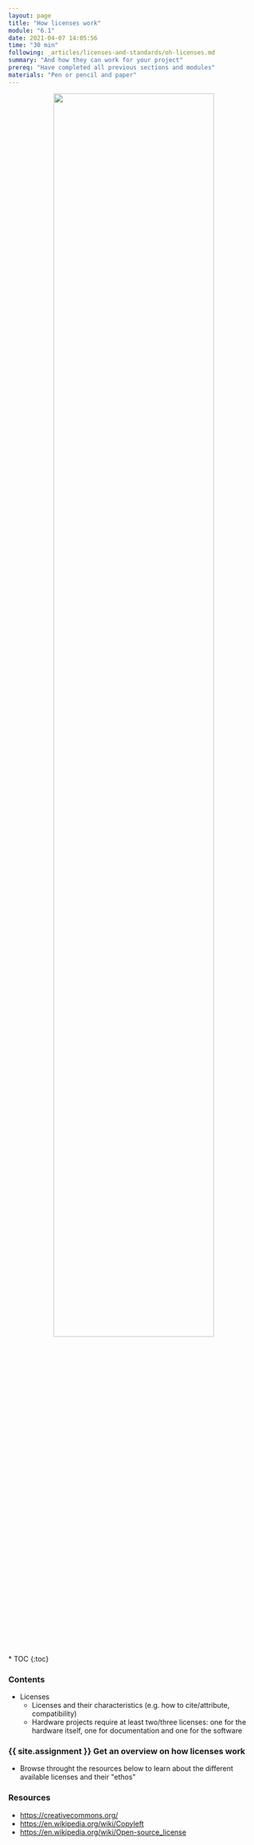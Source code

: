 ```yaml
---
layout: page
title: "How licenses work"
module: "6.1"
date: 2021-04-07 14:05:56
time: "30 min"
following: _articles/licenses-and-standards/oh-licenses.md
summary: "And how they can work for your project"
prereq: "Have completed all previous sections and modules"
materials: "Pen or pencil and paper"
---
```

<p align="center">
<img src="https://raw.githubusercontent.com/ohwmakers/OHM-curriculum/gh-pages/img/work_in_progress_banner.svg" width="80%"/>
</p>
* TOC
{:toc}

### Contents

- Licenses
  - Licenses and their characteristics (e.g. how to cite/attribute, compatibility)
  - Hardware projects require at least two/three licenses: one for the hardware itself, one for documentation and one for the software



### {{ site.assignment }} Get an overview on how licenses work
- Browse throught the resources below to learn about the different available licenses and their "ethos"



### Resources
- https://creativecommons.org/
- https://en.wikipedia.org/wiki/Copyleft
- https://en.wikipedia.org/wiki/Open-source_license